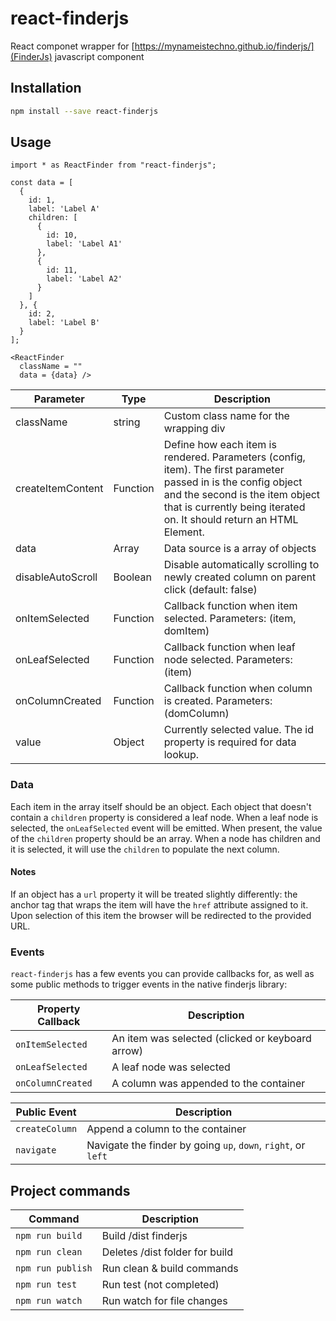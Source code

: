 # react-finderjs

React componet wrapper for [https://mynameistechno.github.io/finderjs/](FinderJs) javascript component

## Installation

```bash
npm install --save react-finderjs
```

## Usage

```
import * as ReactFinder from "react-finderjs";

const data = [
  {
    id: 1,
    label: 'Label A'
    children: [
      {
        id: 10,
        label: 'Label A1'
      },
      {
        id: 11,
        label: 'Label A2'
      }
    ]
  }, {
    id: 2,
    label: 'Label B'
  }
];

<ReactFinder
  className = ""
  data = {data} />

```

Parameter | Type | Description
----------|------|------------
className | string | Custom class name for the wrapping div
createItemContent | Function | Define how each item is rendered. Parameters (config, item). The first parameter passed in is the config object and the second is the item object that is currently being iterated on. It should return an HTML Element.
data| Array | Data source is a array of objects
disableAutoScroll| Boolean | Disable automatically scrolling to newly created column on parent click (default: false)
onItemSelected| Function | Callback function when item selected. Parameters: (item, domItem)
onLeafSelected| Function | Callback function when leaf node selected. Parameters: (item)
onColumnCreated| Function | Callback function when column is created. Parameters: (domColumn)
value| Object| Currently selected value. The id property is required for data lookup.

### Data

Each item in the array itself should be an object. Each object that doesn't contain a `children` property is considered a leaf node. When a leaf node is selected, the `onLeafSelected` event will be emitted. When present, the value of the `children` property should be an array. When a node has children and it is selected, it will use the `children` to populate the next column.

#### Notes

If an object has a `url` property it will be treated slightly differently: the anchor tag that wraps the item will have the `href` attribute assigned to it. Upon selection of this item the browser will be redirected to the provided URL.

### Events

`react-finderjs` has a few events you can provide callbacks for, as well as some public methods to trigger events in the native finderjs library:

Property Callback        | Description
-------------------------|-------------------------
`onItemSelected`         | An item was selected (clicked or keyboard arrow)
`onLeafSelected`         | A leaf node was selected
`onColumnCreated`        | A column was appended to the container


Public Event             | Description
-------------------------| ------------------------
`createColumn`           | Append a column to the container
`navigate`               | Navigate the finder by going `up`, `down`, `right`, or `left`


## Project commands

Command          | Description
-----------------|-------------------------------------
`npm run build`  | Build /dist finderjs
`npm run clean`  | Deletes /dist folder for build
`npm run publish`| Run clean & build commands
`npm run test`   | Run test (not completed)
`npm run watch`  | Run watch for file changes
